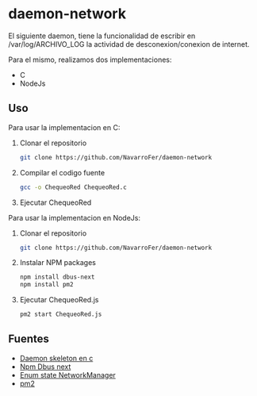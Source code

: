 # daemon-network
El siguiente daemon, tiene la funcionalidad de escribir en /var/log/ARCHIVO_LOG la actividad de desconexion/conexion de internet.

Para el mismo, realizamos dos implementaciones:
   * C
   * NodeJs

## Uso
Para usar la implementacion en C:

1. Clonar el repositorio
   ```sh
   git clone https://github.com/NavarroFer/daemon-network
   ```
2. Compilar el codigo fuente
   ```sh
   gcc -o ChequeoRed ChequeoRed.c
   ```
3. Ejecutar ChequeoRed

Para usar la implementacion en NodeJs:

1. Clonar el repositorio
   ```sh
   git clone https://github.com/NavarroFer/daemon-network
   ```
2. Instalar NPM packages
   ```sh
   npm install dbus-next
   npm install pm2
   ```
3. Ejecutar ChequeoRed.js
   ```sh
   pm2 start ChequeoRed.js
   ```

## Fuentes
* [Daemon skeleton en c](https://github.com/pasce/daemon-skeleton-linux-c)
* [Npm Dbus next](https://www.npmjs.com/package/dbus-next)
* [Enum state NetworkManager](https://people.freedesktop.org/~lkundrak/nm-docs/nm-dbus-types.html)
* [pm2](https://github.com/Unitech/pm2)